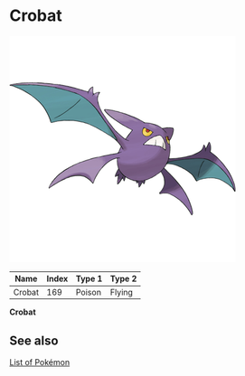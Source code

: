 # Crobat


![Crobat](images/169.png)

| **Name** | **Index** | **Type 1** | **Type 2** |
|----|----|----|----|
| Crobat | 169 | Poison | Flying  |

**Crobat** 

## See also

[List of Pokémon](../pokemon.md)
